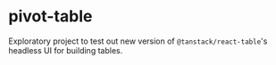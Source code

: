 # pivot-table
Exploratory project to test out new version of `@tanstack/react-table`'s headless UI for building tables.
